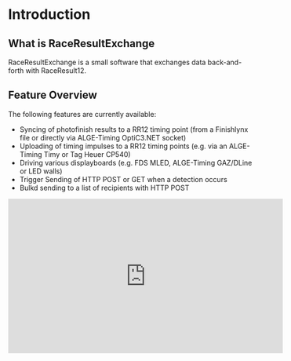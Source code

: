 ﻿# Introduction

## What is RaceResultExchange

RaceResultExchange is a small software that exchanges data back-and-forth with RaceResult12. 

## Feature Overview

The following features are currently available: 

* Syncing of photofinish results to a RR12 timing point (from a Finishlynx file or directly via ALGE-Timing OptiC3.NET socket)
* Uploading of timing impulses to a RR12 timing points (e.g. via an ALGE-Timing Timy or Tag Heuer CP540)
* Driving various displayboards (e.g. FDS MLED, ALGE-Timing GAZ/DLine or LED walls)
* Trigger Sending of HTTP POST or GET when a detection occurs
* Bulkd sending to a list of recipients with HTTP POST

<iframe width="560" height="315" src="https://www.youtube.com/embed/XicU4O1dWq8" title="YouTube video player" frameborder="0" allow="accelerometer; autoplay; clipboard-write; encrypted-media; gyroscope; picture-in-picture" allowfullscreen></iframe>